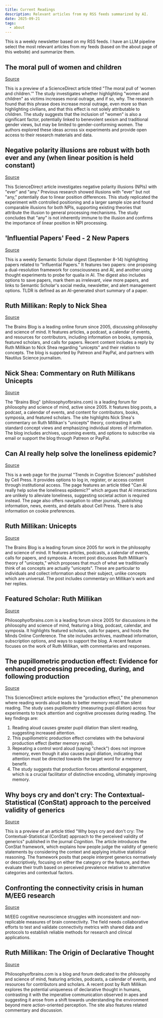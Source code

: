 ```yaml
---
title: Current Readings
description: Relevant articles from my RSS feeds summarized by AI.
date: 2025-09-21
tags:
  - about
---
```


This is a weekly newsletter based on my RSS feeds. I have an LLM pipeline select the most relevant articles from my feeds (based on the about page of this website) and summarize them. 


## The moral pull of women and children

[Source](https://www.sciencedirect.com/science/article/pii/S0010027725002616?dgcid=rss_sd_all)

This is a preview of a ScienceDirect article titled "The moral pull of 'women and children.'"  The study investigates whether highlighting "women and children" as victims increases moral outrage, and if so, why. The research found that this phrase does increase moral outrage, even more so than highlighting civilians, and that this effect is not solely attributable to children. The study suggests that the inclusion of "women" is also a significant factor, potentially linked to benevolent sexism and traditional gender views, but may be limited to gender-conforming women. The authors explored these ideas across six experiments and provide open access to their research materials and data.

## Negative polarity illusions are robust with both ever and any (when linear position is held constant)

[Source](https://www.sciencedirect.com/science/article/pii/S0010027725002355?dgcid=rss_sd_all)

This ScienceDirect article investigates negative polarity illusions (NPIs) with "ever" and "any." Previous research showed illusions with "ever" but not "any," potentially due to linear position differences. This study replicated the experiment with controlled positioning and a larger sample size and found comparable illusions for both NPIs, supporting existing theories that attribute the illusion to general processing mechanisms. The study concludes that "any" is not inherently immune to the illusion and confirms the importance of linear position in NPI processing.

## 'Influential Papers' Feed - 2 New Papers

[Source](https://kill-the-newsletter.com/feeds/ds7kuqx2r8383zq9o3d1/entries/hvf0y232uzjjjycg1xef.html)

This is a weekly Semantic Scholar digest (September 8-14) highlighting papers related to "Influential Papers." It features two papers: one proposing a dual-resolution framework for consciousness and AI, and another using thought experiments to probe for qualia in AI. The digest also includes options to save papers, mark them as irrelevant, view more papers, and links to Semantic Scholar's social media, newsletter, and alert management options. TLDR is defined as an AI-generated short summary of a paper.

## Ruth Millikan: Reply to Nick Shea

[Source](https://philosophyofbrains.com/2025/09/16/ruth-millikan-reply-to-nick-shea.aspx)

The Brains Blog is a leading online forum since 2005, discussing philosophy and science of mind. It features articles, a podcast, a calendar of events, and resources for contributors, including information on books, symposia, featured scholars, and calls for papers. Recent content includes a reply by Ruth Millikan to Nick Shea regarding "unicepts" and their relation to concepts. The blog is supported by Patreon and PayPal, and partners with Nautilus Science journalism.

## Nick Shea: Commentary on Ruth Millikans Unicepts

[Source](https://philosophyofbrains.com/2025/09/16/commentary-on-ruth-millikans-brain-blog-post-no-1-unicepts.aspx)

The "Brains Blog" (philosophyofbrains.com) is a leading forum for philosophy and science of mind, active since 2005. It features blog posts, a podcast, a calendar of events, and content for contributors, books, symposia, and featured scholars. The site highlights Nick Shea's commentary on Ruth Millikan's "unicepts" theory, contrasting it with standard concept views and emphasizing individual stores of information. The blog includes archives, upcoming events, and options to subscribe via email or support the blog through Patreon or PayPal.

## Can AI really help solve the loneliness epidemic?

[Source](https://www.cell.com/trends/cognitive-sciences/fulltext/S1364-6613(25)00211-6?rss=yes)

This is a web page for the journal "Trends in Cognitive Sciences" published by Cell Press. It provides options to log in, register, or access content through institutional access. The page features an article titled "Can AI really help solve the loneliness epidemic?" which argues that AI interactions are unlikely to alleviate loneliness, suggesting societal action is required instead. The page also offers navigation to other journals, publishing information, news, events, and details about Cell Press. There is also information on cookie preferences.

## Ruth Millikan: Unicepts

[Source](https://philosophyofbrains.com/2025/09/15/ruth-millikan-unicepts.aspx)

The Brains Blog is a leading forum since 2005 for work in the philosophy and science of mind. It features articles, podcasts, a calendar of events, calls for papers, and symposia. A recent post discusses Ruth Millikan's theory of "unicepts," which proposes that much of what we traditionally think of as concepts are actually "unicepts". These are particular to individuals and collect information about their subject, unlike concepts which are universal. The post includes commentary on Millikan's work and her replies.

## Featured Scholar: Ruth Millikan

[Source](https://philosophyofbrains.com/2025/09/15/featured-scholar-ruth-millikan.aspx)

Philosophyofbrains.com is a leading forum since 2005 for discussions in the philosophy and science of mind, featuring a blog, podcast, calendar, and symposia. It highlights featured scholars, calls for papers, and hosts the Minds Online Conference. The site includes archives, masthead information, subscription options, and ways to support the blog. A recent feature focuses on the work of Ruth Millikan, with commentaries and responses.

## The pupillometric production effect: Evidence for enhanced processing preceding, during, and following production

[Source](https://www.sciencedirect.com/science/article/pii/S0010027725002677?dgcid=rss_sd_all)

This ScienceDirect article explores the "production effect," the phenomenon where reading words aloud leads to better memory recall than silent reading. The study uses pupillometry (measuring pupil dilation) across four experiments to track attention and cognitive processes during reading. The key findings are:

1.  Reading aloud causes greater pupil dilation than silent reading, suggesting increased attention.
2.  This pupillometric production effect correlates with the behavioral production effect (better memory recall).
3.  Repeating a control word aloud (saying "check") does not improve memory, even though it also causes pupil dilation, indicating that attention must be directed towards the target word for a memory benefit.
4.  The study suggests that production forces attentional engagement, which is a crucial facilitator of distinctive encoding, ultimately improving memory.

## Why boys cry and don't cry: The Contextual-Statistical (ConStat) approach to the perceived validity of generics

[Source](https://www.sciencedirect.com/science/article/pii/S0010027725002641?dgcid=rss_sd_all)

This is a preview of an article titled "Why boys cry and don't cry: The Contextual-Statistical (ConStat) approach to the perceived validity of generics" published in the journal *Cognition*. The article introduces the ConStat framework, which explains how people judge the validity of generic statements by considering the context and applying intuitive statistical reasoning. The framework posits that people interpret generics normatively or descriptively, focusing on either the category or the feature, and then evaluate their truth based on perceived prevalence relative to alternative categories and contextual factors.

## Confronting the connectivity crisis in human M/EEG research

[Source](https://www.cell.com/trends/cognitive-sciences/fulltext/S1364-6613(25)00240-2?rss=yes)

M/EEG cognitive neuroscience struggles with inconsistent and non-replicable measures of brain connectivity. The field needs collaborative efforts to test and validate connectivity metrics with shared data and protocols to establish reliable methods for research and clinical applications.

## Ruth Millikan: The Origin of Declarative Thought

[Source](https://philosophyofbrains.com/2025/09/17/ruth-millikan-the-origin-of-declarative-thought.aspx)

Philosophyofbrains.com is a blog and forum dedicated to the philosophy and science of mind, featuring articles, podcasts, a calendar of events, and resources for contributors and scholars. A recent post by Ruth Millikan explores the potential uniqueness of declarative thought in humans, contrasting it with the imperative communication observed in apes and suggesting it arose from a shift towards understanding the environment beyond mere action-oriented perception. The site also features related commentary and discussion.


